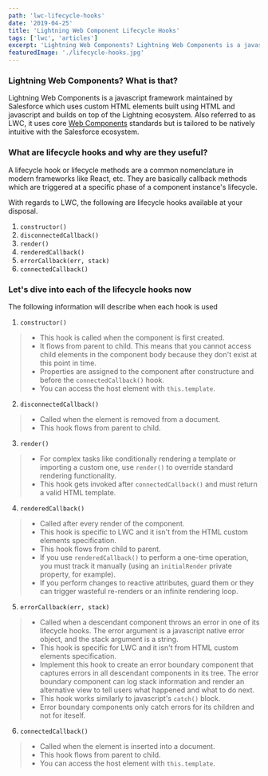 ```yaml
---
path: 'lwc-lifecycle-hooks'
date: '2019-04-25'
title: 'Lightning Web Component Lifecycle Hooks'
tags: ['lwc', 'articles']
excerpt: 'Lightning Web Components? Lightning Web Components is a javascript framework maintained by Salesforce which uses custom HTML elements built using HTML and ...'
featuredImage: './lifecycle-hooks.jpg'
---
```

### Lightning Web Components? What is that?
Lightning Web Components is a javascript framework maintained by Salesforce which uses custom HTML elements built using HTML and javascript and builds on top of the Lightning ecosystem. Also referred to as LWC, it uses core [Web Components](https://github.com/w3c/webcomponents/) standards but is tailored to be natively intuitive with the Salesforce ecosystem.

### What are lifecycle hooks and why are they useful?
A lifecycle hook or lifecycle methods are a common nomenclature in modern frameworks like React, etc. They are basically callback methods which are triggered at a specific phase of a component instance's lifecycle. 

With regards to LWC, the following are lifecycle hooks available at your disposal.

1. `constructor()`
2. `disconnectedCallback()`
3. `render()`
4. `renderedCallback()`
5. `errorCallback(err, stack)`
6. `connectedCallback()`

### Let's dive into each of the lifecycle hooks now
The following information will describe when each hook is used
1. `constructor()`
> * This hook is called when the component is first created. 
> * It flows from parent to child. This means that you cannot access child elements in the component body because they don't exist at this point in time.
> * Properties are assigned to the component after constructure and before the `connectedCallback()` hook.
> * You can access the host element with `this.template`.

2. `disconnectedCallback()`
> * Called when the element is removed from a document.
> * This hook flows from parent to child.

3. `render()`
> * For complex tasks like conditionally rendering a template or importing a custom one, use `render()` to override standard rendering functionality.
> * This hook gets invoked after `connectedCallback()` and must return a valid HTML template.

4. `renderedCallback()`
> * Called after every render of the component.
> * This hook is specific to LWC and it isn't from the HTML custom elements specification.
> * This hook flows from child to parent.
> * If you use `renderedCallback()` to perform a one-time operation, you must track it manually (using an `initialRender` private property, for example).
> * If you perform changes to reactive attributes, guard them or they can trigger wasteful re-renders or an infinite rendering loop.

5. `errorCallback(err, stack)`
> * Called when a descendant component throws an error in one of its lifecycle hooks. The error argument is a javascript native error object, and the stack argument is a string.
> * This hook is specific for LWC and it isn't from HTML custom elements specification.
> * Implement this hook to create an error boundary component that captures errors in all descendant components in its tree. The error boundary component can log stack information and render an alternative view to tell users what happened and what to do next.
> * This hook works similarly to javascript's `catch()` block.
> * Error boundary components only catch errors for its children and not for iteself.

6. `connectedCallback()`
> * Called when the element is inserted into a document.
> * This hook flows from parent to child.
> * You can access the host element with `this.template`.

